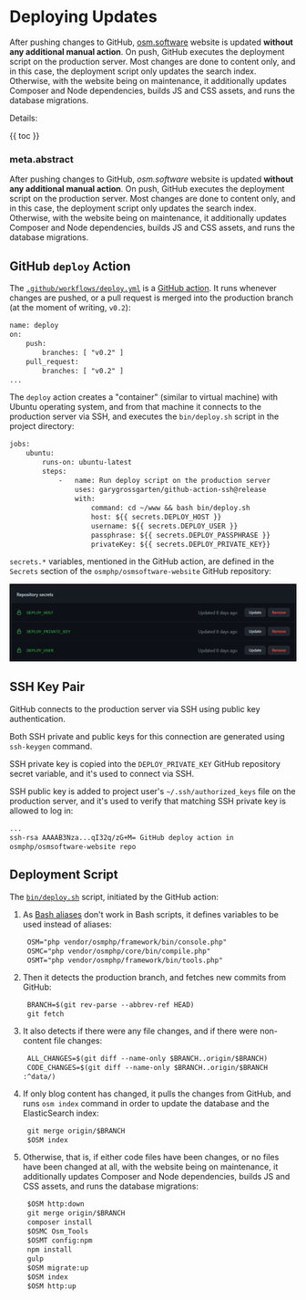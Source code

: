 # Deploying Updates

After pushing changes to GitHub, [osm.software](https://osm.software/) website
is updated **without any additional manual action**. On push, GitHub executes the deployment script on the production server. Most changes are done to content only, and in this case, the deployment script only updates the search index. Otherwise, with the website being on maintenance, it additionally updates Composer and Node dependencies, builds JS and CSS assets, and runs the database migrations.    

Details:

{{ toc }}

### meta.abstract

After pushing changes to GitHub, *osm.software* website
is updated **without any additional manual action**. On push, GitHub executes the
deployment script on the production server. Most changes are done to content
only, and in this case, the deployment script only updates the search index.
Otherwise, with the website being on maintenance, it additionally updates
Composer and Node dependencies, builds JS and CSS assets, and runs the database
migrations.  

## GitHub `deploy` Action

The [`.github/workflows/deploy.yml`](https://github.com/osmphp/osmsoftware-website/blob/HEAD/.github/workflows/deploy.yml) is a [GitHub action](https://docs.github.com/en/actions). It runs whenever changes are pushed, or a pull request is merged into the production branch (at the moment of writing, `v0.2`):

    name: deploy
    on:
        push:
            branches: [ "v0.2" ]
        pull_request:
            branches: [ "v0.2" ]
    ...
    
The `deploy` action creates a "container" (similar to virtual machine) with Ubuntu operating system, and from that machine it connects to the production server via SSH, and executes
the `bin/deploy.sh` script in the project directory:

    jobs:
        ubuntu:
            runs-on: ubuntu-latest
            steps:
                -   name: Run deploy script on the production server
                    uses: garygrossgarten/github-action-ssh@release
                    with:
                        command: cd ~/www && bash bin/deploy.sh
                        host: ${{ secrets.DEPLOY_HOST }}
                        username: ${{ secrets.DEPLOY_USER }}
                        passphrase: ${{ secrets.DEPLOY_PASSPHRASE }}
                        privateKey: ${{ secrets.DEPLOY_PRIVATE_KEY}}

`secrets.*` variables, mentioned in the GitHub action, are defined in the `Secrets` section of the `osmphp/osmsoftware-website` GitHub repository:

![`DEPLOY_*` Secrets](deploy-secrets.png)

## SSH Key Pair

GitHub connects to the production server via SSH using public key authentication.

Both SSH private and public keys for this connection are generated using `ssh-keygen`
command.
 
SSH private key is copied into the `DEPLOY_PRIVATE_KEY` GitHub repository secret variable, and it's used to connect via SSH. 

SSH public key is added to project user's `~/.ssh/authorized_keys` file on the production server, and it's used to verify that matching SSH private key is allowed to log in:

    ...
    ssh-rsa AAAAB3Nza...qI32q/zG+M= GitHub deploy action in osmphp/osmsoftware-website repo

## Deployment Script

The [`bin/deploy.sh`](https://github.com/osmphp/osmsoftware-website/blob/HEAD/bin/deploy.sh) script, initiated by the GitHub action:

1. As [Bash aliases](../08/10-framework-command-line-aliases.md) don't work in Bash scripts, it defines variables to be used instead of aliases: 

        OSM="php vendor/osmphp/framework/bin/console.php"
        OSMC="php vendor/osmphp/core/bin/compile.php"
        OSMT="php vendor/osmphp/framework/bin/tools.php"

2. Then it detects the production branch, and fetches new commits from GitHub:

        BRANCH=$(git rev-parse --abbrev-ref HEAD)
        git fetch

3. It also detects if there were any file changes, and if there were non-content file changes: 

        ALL_CHANGES=$(git diff --name-only $BRANCH..origin/$BRANCH)
        CODE_CHANGES=$(git diff --name-only $BRANCH..origin/$BRANCH :^data/)

4. If only blog content has changed, it pulls the changes from GitHub, and
   runs `osm index` command in order to update the database and the
   ElasticSearch index:

        git merge origin/$BRANCH
        $OSM index

5. Otherwise, that is, if either code files have been changes, or no files have been changed at all, with the website being on maintenance, it additionally updates Composer and Node dependencies, builds JS and CSS assets, and runs the database migrations:

        $OSM http:down
        git merge origin/$BRANCH
        composer install
        $OSMC Osm_Tools
        $OSMT config:npm
        npm install
        gulp
        $OSM migrate:up
        $OSM index
        $OSM http:up

